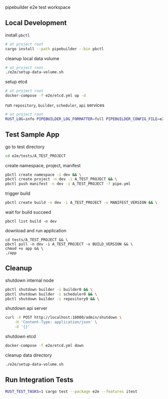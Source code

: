 pipebuilder e2e test workspace
## Local Development
install `pbctl`
```sh
# at project root
cargo install --path pipebuilder --bin pbctl
```
cleanup local data volume
```sh
# at project root
./e2e/setup-data-volume.sh
```
setup etcd
```sh
# at project root
docker-compose -f e2e/etcd.yml up -d
```
run `repository`, `builder`, `scheduler`, `api` services
```sh
# at project root
RUST_LOG=info PIPEBUILDER_LOG_FORMATTER=full PIPEBUILDER_CONFIG_FILE=e2e/resources/SERVICE.yml cargo run --bin SERVICE
```
## Test Sample App
go to test directory
```sh
cd e2e/tests/A_TEST_PROJECT
```
create namespace, project, manifest
```sh
pbctl create namespace -i dev && \
pbctl create project -n dev -i A_TEST_PROJECT && \
pbctl push manifest -n dev -i A_TEST_PROJECT -f pipe.yml
```
trigger build
```sh
pbctl create build -n dev -i A_TEST_PROJECT -v MANIFEST_VERSION && \
```
wait for build succeed
```
pbctl list build -n dev
```
download and run application
```
cd tests/A_TEST_PROJECT && \
pbctl pull -n dev -i A_TEST_PROJECT -v BUILD_VERSION && \
chmod +x app && \
./app
```
## Cleanup
shutdown internal node
```sh
pbctl shutdown builder -i builder0 && \
pbctl shutdown builder -i scheduler0 && \
pbctl shutdown builder -i repository0 && \
```
shutdown api server
```sh
curl -X POST http://localhost:16000/admin/shutdown \
    -H 'Content-Type: application/json' \
    -d '{}'
```
shutdown etcd
```sh
docker-compose -f e2e/etcd.yml down
```
cleanup data directory
```sh
./e2e/setup-data-volume.sh
```
## Run Integration Tests
```sh
RUST_TEST_TASKS=1 cargo test --package e2e --features itest
```